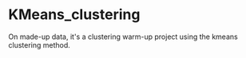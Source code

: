 # KMeans_clustering
On made-up data, it's a clustering warm-up project using the kmeans clustering method. 
